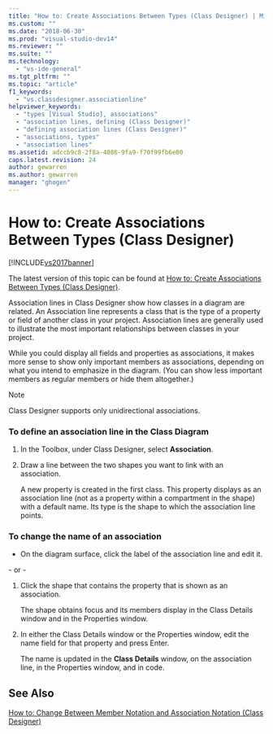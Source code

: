 ```yaml
---
title: "How to: Create Associations Between Types (Class Designer) | Microsoft Docs"
ms.custom: ""
ms.date: "2018-06-30"
ms.prod: "visual-studio-dev14"
ms.reviewer: ""
ms.suite: ""
ms.technology: 
  - "vs-ide-general"
ms.tgt_pltfrm: ""
ms.topic: "article"
f1_keywords: 
  - "vs.classdesigner.associationline"
helpviewer_keywords: 
  - "types [Visual Studio], associations"
  - "association lines, defining (Class Designer)"
  - "defining association lines (Class Designer)"
  - "associations, types"
  - "association lines"
ms.assetid: adccb9c8-2f8a-4086-9fa9-f70f99fb6e00
caps.latest.revision: 24
author: gewarren
ms.author: gewarren
manager: "ghogen"
---
```

# How to: Create Associations Between Types (Class Designer)
[!INCLUDE[vs2017banner](../includes/vs2017banner.md)]

The latest version of this topic can be found at [How to: Create Associations Between Types (Class Designer)](https://docs.microsoft.com/visualstudio/ide/how-to-create-associations-between-types-class-designer).  
  
Association lines in Class Designer show how classes in a diagram are related. An Association line represents a class that is the type of a property or field of another class in your project. Association lines are generally used to illustrate the most important relationships between classes in your project.  
  
 While you could display all fields and properties as associations, it makes more sense to show only important members as associations, depending on what you intend to emphasize in the diagram. (You can show less important members as regular members or hide them altogether.)  
  
> [!NOTE]
>  Class Designer supports only unidirectional associations.  
  
### To define an association line in the Class Diagram  
  
1.  In the Toolbox, under Class Designer, select **Association**.  
  
2.  Draw a line between the two shapes you want to link with an association.  
  
     A new property is created in the first class. This property displays as an association line (not as a property within a compartment in the shape) with a default name. Its type is the shape to which the association line points.  
  
### To change the name of an association  
  
-   On the diagram surface, click the label of the association line and edit it.  
  
 \- or -  
  
1.  Click the shape that contains the property that is shown as an association.  
  
     The shape obtains focus and its members display in the Class Details window and in the Properties window.  
  
2.  In either the Class Details window or the Properties window, edit the name field for that property and press Enter.  
  
     The name is updated in the **Class Details** window, on the association line, in the Properties window, and in code.  
  
## See Also  
 [How to: Change Between Member Notation and Association Notation (Class Designer)](../ide/how-to-change-between-member-notation-and-association-notation-class-designer.md)



